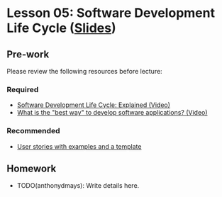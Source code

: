 # Lesson 05: Software Development Life Cycle ([Slides](https://code-differently.github.io/code-differently-24-q4/slides/#/lesson_05))

## Pre-work

Please review the following resources before lecture:

### Required
* [Software Development Life Cycle: Explained (Video)](https://www.youtube.com/watch?v=SaCYkPD4_K0)
* [What is the "best way" to develop software applications? (Video)](https://www.youtube.com/watch?v=oNmcX6Gozg0)

### Recommended
* [User stories with examples and a template](https://www.atlassian.com/agile/project-management/user-stories)

## Homework

- TODO(anthonydmays): Write details here.